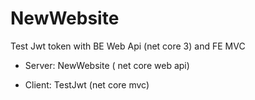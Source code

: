 # NewWebsite
Test Jwt token with BE Web Api (net core 3) and FE MVC

- Server: NewWebsite ( net core web api)

- Client: TestJwt (net core mvc)
